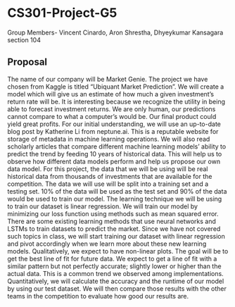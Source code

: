 # CS301-Project-G5
Group Members- Vincent Cinardo, Aron Shrestha, Dhyeykumar Kansagara
section 104

## Proposal

The name of our company will be Market Genie. The project we have chosen from Kaggle is titled “Ubiquant Market Prediction”. We will create a model which will give us an estimate of how much a given investment’s return rate will be. It is interesting because we recognize the utility in being able to forecast investment returns. We are only human, our predictions cannot compare to what a computer’s would be. Our final product could yield great profits. For our initial understanding, we will use an up-to-date blog post by Katherine Li from neptune.ai. This is a reputable website for storage of metadata in machine learning operations. We will also read scholarly articles that compare different machine learning models’ ability to predict the trend by feeding 10 years of historical data. This will help us to observe how different data models perform and help us propose our own data model. For this project, the data that we will be using will be real historical data from thousands of investments that are available for the competition. The data we will use will be split into a training set and a testing set. 10% of the data will be used as the test set and 90% of the data would be used to train our model. The learning technique we will be using to train our dataset is linear regression. We will train our model by minimizing our loss function using methods such as mean squared error.  There are some existing learning methods that use neural networks and LSTMs to train datasets to predict the market. Since we have not covered such topics in class, we will start training our dataset with linear regression and pivot accordingly when we learn more about these new learning models. Qualitatively, we expect to have non-linear plots. The goal will be to get the best line of fit for future data. We expect to get a line of fit with a similar pattern but not perfectly accurate; slightly lower or higher than the actual data. This is a common trend we observed among implementations. Quantitatively, we will calculate the accuracy and the runtime of our model by using our test dataset. We will then compare those results with the other teams in the competition to evaluate how good our results are. 
